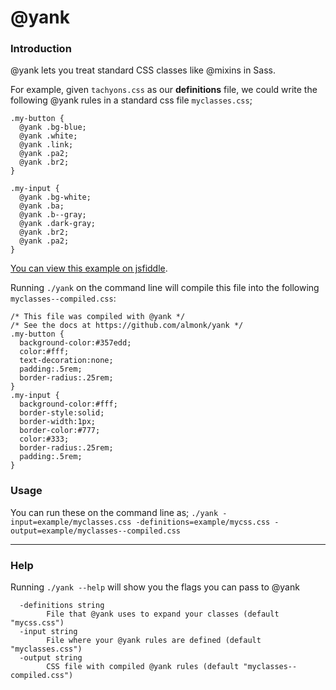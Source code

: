 # @yank

### Introduction

@yank lets you treat standard CSS classes like @mixins in Sass.

For example, given `tachyons.css` as our **definitions** file, we could write the following @yank rules in a standard css file `myclasses.css`;

```
.my-button {
  @yank .bg-blue;
  @yank .white;
  @yank .link;
  @yank .pa2;
  @yank .br2;
}

.my-input {
  @yank .bg-white;
  @yank .ba;
  @yank .b--gray;
  @yank .dark-gray;
  @yank .br2;
  @yank .pa2;
}
```

[You can view this example on jsfiddle](https://jsfiddle.net/almonk/dvdzjvLa/).

Running `./yank` on the command line will compile this file into the following `myclasses--compiled.css`:

```
/* This file was compiled with @yank */
/* See the docs at https://github.com/almonk/yank */
.my-button {
  background-color:#357edd;
  color:#fff;
  text-decoration:none;
  padding:.5rem;
  border-radius:.25rem;
}
.my-input {
  background-color:#fff;
  border-style:solid;
  border-width:1px;
  border-color:#777;
  color:#333;
  border-radius:.25rem;
  padding:.5rem;
}
```

### Usage
You can run these on the command line as;
`./yank -input=example/myclasses.css -definitions=example/mycss.css -output=example/myclasses--compiled.css`

---
### Help

Running `./yank --help` will show you the flags you can pass to @yank

```
  -definitions string
    	File that @yank uses to expand your classes (default "mycss.css")
  -input string
    	File where your @yank rules are defined (default "myclasses.css")
  -output string
    	CSS file with compiled @yank rules (default "myclasses--compiled.css")
```
